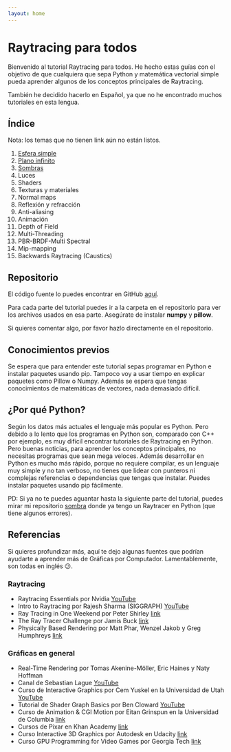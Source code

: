 ```yaml
---
layout: home
---
```


# Raytracing para todos

Bienvenido al tutorial Raytracing para todos. He hecho estas guías con el 
objetivo de que cualquiera que sepa Python y matemática vectorial simple 
pueda aprender algunos de los conceptos principales de Raytracing.

También he decidido hacerlo en Español, ya que no he encontrado muchos 
tutoriales en esta lengua.

## Índice

Nota: los temas que no tienen link aún no están listos.

1. [Esfera simple](part-1)
2. [Plano infinito](part-2)
3. [Sombras](part-3)
4. Luces
5. Shaders
6. Texturas y materiales
7. Normal maps
8. Reflexión y refracción
9. Anti-aliasing
10. Animación
11. Depth of Field
12. Multi-Threading
13. PBR-BRDF-Multi Spectral
14. Mip-mapping
15. Backwards Raytracing (Caustics)

## Repositorio

El código fuente lo puedes encontrar en GitHub
[aquí](https://github.com/sombra-studio/raytracing-para-todos).

Para cada parte del tutorial puedes ir a la carpeta en el repositorio para ver los
archivos usados en esa parte. Asegúrate de instalar **numpy** y **pillow**.

Si quieres comentar algo, por favor hazlo directamente en el repositorio.

## Conocimientos previos

Se espera que para entender este tutorial sepas programar en Python e 
instalar paquetes usando pip. Tampoco voy a usar tiempo en explicar paquetes 
como Pillow o Numpy. Además se espera que tengas conocimientos de 
matemáticas de vectores, nada demasiado difícil.

## ¿Por qué Python?

Según los datos más actuales el lenguaje más popular es Python. Pero debido a
lo lento que los programas en Python son, comparado con C++ por ejemplo, es 
muy difícil encontrar tutoriales de Raytracing en Python. Pero buenas noticias,
para aprender los conceptos principales, no necesitas programas que sean 
mega veloces. Además desarrollar en Python es mucho más rápido, porque no 
requiere compilar, es un lenguaje muy simple y no tan verboso, no tienes que 
lidear con punteros ni complejas referencias o dependencias que tengas que 
instalar. Puedes instalar paquetes usando pip fácilmente.


PD: Si ya no te puedes aguantar hasta la siguiente parte del tutorial, puedes
mirar mi repositorio [sombra](https://github.com/HenrYxZ/sombra) donde ya tengo
un Raytracer en Python (que tiene algunos errores).

## Referencias

Si quieres profundizar más, aquí te dejo algunas fuentes que podrían ayudarte a
aprender más de Gráficas por Computador. Lamentablemente, son todas en inglés 
😕.

### Raytracing
- Raytracing Essentials por Nvidia
[YouTube](https://www.youtube.com/watch?v=gBPNO6ruevk&list=PL5B692fm6--sgm8Uiava0IIvUojjFOCSR)
- Intro to Raytracing por Rajesh Sharma (SIGGRAPH)
[YouTube](https://www.youtube.com/watch?v=3xMeKal2-Ws)
- Ray Tracing in One Weekend por Peter Shirley
[link](https://raytracing.github.io/books/RayTracingInOneWeekend.html)
- The Ray Tracer Challenge por Jamis Buck
[link](http://raytracerchallenge.com/)
- Physically Based Rendering por Matt Phar, Wenzel Jakob y Greg Humphreys
[link](https://www.pbrt.org/)

### Gráficas en general
- Real-Time Rendering por Tomas Akenine-Möller, Eric Haines y Naty Hoffman
- Canal de Sebastian Lague
[YouTube](https://www.youtube.com/c/SebastianLague)
- Curso de Interactive Graphics por Cem Yuskel en la Universidad de Utah
[YouTube](https://www.youtube.com/watch?v=UVCuWQV_-Es&list=PLplnkTzzqsZS3R5DjmCQsqupu43oS9CFN)
- Tutorial de Shader Graph Basics por Ben Cloward
[YouTube](https://www.youtube.com/watch?v=OX_6_bKpP9g&list=PL78XDi0TS4lEBWa2Hpzg2SRC5njCcKydl)
- Curso de Animation & CGI Motion por Eitan Grinspun en la Universidad de 
  Columbia 
[link](https://www.edx.org/course/animation-and-cgi-motion-2)
- Cursos de Pixar en Khan Academy
[link](https://www.khanacademy.org/computing/pixar)
- Curso Interactive 3D Graphics por Autodesk en Udacity
[link](https://www.udacity.com/course/cs291)
- Curso GPU Programming for Video Games por Georgia Tech
[link](https://www.youtube.com/playlist?list=PLOunECWxELQQwayE8e3WjKPJsTGKknJ8w)
